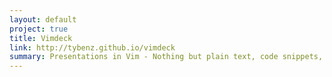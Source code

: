 ```yaml
---
layout: default
project: true
title: Vimdeck
link: http://tybenz.github.io/vimdeck
summary: Presentations in Vim - Nothing but plain text, code snippets, and ASCII art
---
```

